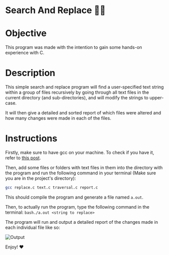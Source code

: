# Search And Replace 🔎📝

# Objective

This program was made with the intention to gain some hands-on experience with C.

# Description

This simple search and replace program will find a user-specified text string within a group of files recursively by going through all text files in the current directory (and sub-directories), and will modify the strings to upper-case.

It will then give a detailed and sorted report of which files were altered and how many changes were made in each of the files.

# Instructions

Firstly, make sure to have gcc on your machine. To check if you have it, refer to [this post](https://stackoverflow.com/questions/29416702/how-to-check-if-gcc-is-installed-on-my-pc#:~:text=In%20the%20Command%20Prompt%20window%20type%20%E2%80%9Cgcc%E2%80%9D%20and%20hit%20enter.&text=If%20the%20output%20says%20something,and%20you%20pass%20the%20test.).

Then, add some files or folders with text files in them into the directory with the program and run the following command in your terminal (Make sure you are in the project's directory):

```bash
gcc replace.c text.c traversal.c report.c
```

This should compile the program and generate a file named `a.out`. 

Then, to actually run the program, type the following command in the terminal: 
```bash./a.out <string to replace>```

The program will run and output a detailed report of the changes made in each individual file like so:

![Output](output.jpeg)


Enjoy! ❤️
